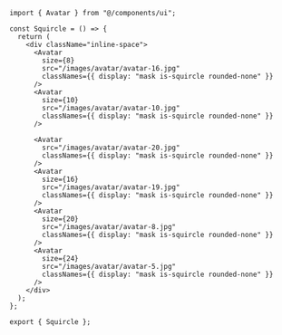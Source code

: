 ﻿```tsx
import { Avatar } from "@/components/ui";

const Squircle = () => {
  return (
    <div className="inline-space">
      <Avatar
        size={8}
        src="/images/avatar/avatar-16.jpg"
        classNames={{ display: "mask is-squircle rounded-none" }}
      />
      <Avatar
        size={10}
        src="/images/avatar/avatar-10.jpg"
        classNames={{ display: "mask is-squircle rounded-none" }}
      />

      <Avatar
        src="/images/avatar/avatar-20.jpg"
        classNames={{ display: "mask is-squircle rounded-none" }}
      />
      <Avatar
        size={16}
        src="/images/avatar/avatar-19.jpg"
        classNames={{ display: "mask is-squircle rounded-none" }}
      />
      <Avatar
        size={20}
        src="/images/avatar/avatar-8.jpg"
        classNames={{ display: "mask is-squircle rounded-none" }}
      />
      <Avatar
        size={24}
        src="/images/avatar/avatar-5.jpg"
        classNames={{ display: "mask is-squircle rounded-none" }}
      />
    </div>
  );
};

export { Squircle };

```

